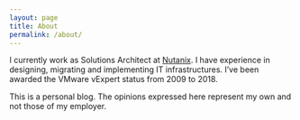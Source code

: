 ```yaml
---
layout: page
title: About
permalink: /about/
---
```


I currently work as Solutions Architect at <a href="https://www.nutanix.com" target="_blank" rel="noopener">Nutanix</a>. I have experience in designing, migrating and implementing IT infrastructures. I&#8217;ve been awarded the VMware vExpert status from 2009 to 2018. 

This is a personal blog. The opinions expressed here represent my own and not those of my employer.